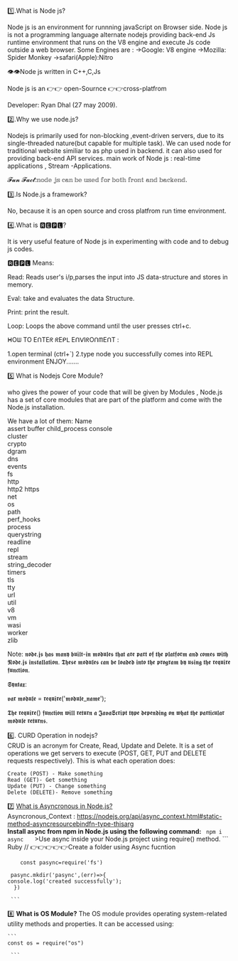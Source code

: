1️⃣.What is Node js?

  Node js is an environment for runnning javaScript on Browser side.
  Node js is not a programming language alternate nodejs providing back-end Js runtime environment that runs on the V8 engine and execute Js code outside a web browser.
  Some Engines are :
  →Google: V8 engine
  →Mozilla: Spider Monkey
  →safari(Apple):Nitro

  👁️👁️Node js written in C++,C,Js

 Node js is an 
👉👉 open-Sournce
 👉👉cross-platfrom

 Developer: Ryan Dhal (27 may 2009).



2️⃣.Why we use node.js?

 Nodejs is primarily used for non-blocking ,event-driven servers, due to its single-threaded nature(but  capable for multiple task).
 We can used node for traditional website similiar to as php used in backend.
 it can also used for providing back-end API services.
 main work of Node js : real-time applications , Stream -Applications.

 𝓕𝓾𝓷 𝓕𝓪𝓬𝓽:𝕟𝕠𝕕𝕖 𝕛𝕤 𝕔𝕒𝕟 𝕓𝕖 𝕦𝕤𝕖𝕕 𝕗𝕠𝕣 𝕓𝕠𝕥𝕙 𝕗𝕣𝕠𝕟𝕥 𝕒𝕟𝕕 𝕓𝕒𝕔𝕜𝕖𝕟𝕕.

3️⃣.Is Node.js a framework?

No, because it is an open source and cross platfrom run time environment.

4️⃣.What is  🆁🅴🅿🅻?

It is very useful feature of Node js in experimenting with code and to debug js codes.

🆁🅴🅿🅻 Means:

Read: Reads user's i/p,parses the input into JS data-structure and stores in memory.

Eval: take and evaluates the data Structure.

Print: print the result.

Loop: Loops the above command until the user presses ctrl+c.


ᕼOᗯ TO EᑎTEᖇ ᖇEᑭᒪ EᑎᐯIᖇOᑎᗰEᑎT :

1.open terminal (ctrl+`)
2.type node
 you successfully comes into REPL environment ENJOY.......

 5️⃣ What is Nodejs Core Module?
  
   who gives the power of your code that will be given by Modules , Node.js has a set of core modules that are part of the platform and come with the Node.js installation.

   We have a lot of them:
 Name 	
 assert 
 buffer 
 child_process 
 console 	
 cluster 	
 crypto 	
 dgram 	
 dns 	
 events 	
 fs 	
 http 	
 http2 
 https 	
 net 	
 os 	
 path 	
 perf_hooks 	
 process 	
 querystring 	
 readline 	
 repl 	
 stream 	
 string_decoder 	
 timers 	
 tls 	
 tty 	
 url 	
 util 	
 v8 	
 vm 	
 wasi 	
 worker 	
 zlib 	

 Note:  𝖓𝖔𝖉𝖊.𝖏𝖘 𝖍𝖆𝖘 𝖒𝖆𝖓𝖞 𝖇𝖚𝖎𝖑𝖙-𝖎𝖓 𝖒𝖔𝖉𝖚𝖑𝖊𝖘 𝖙𝖍𝖆𝖙 𝖆𝖗𝖊 𝖕𝖆𝖗𝖙 𝖔𝖋 𝖙𝖍𝖊 𝖕𝖑𝖆𝖙𝖋𝖔𝖗𝖒 𝖆𝖓𝖉 𝖈𝖔𝖒𝖊𝖘 𝖜𝖎𝖙𝖍 𝕹𝖔𝖉𝖊.𝖏𝖘 𝖎𝖓𝖘𝖙𝖆𝖑𝖑𝖆𝖙𝖎𝖔𝖓. 𝕿𝖍𝖊𝖘𝖊 𝖒𝖔𝖉𝖚𝖑𝖊𝖘 𝖈𝖆𝖓 𝖇𝖊 𝖑𝖔𝖆𝖉𝖊𝖉 𝖎𝖓𝖙𝖔 𝖙𝖍𝖊 𝖕𝖗𝖔𝖌𝖗𝖆𝖒 𝖇𝖞 𝖚𝖘𝖎𝖓𝖌 𝖙𝖍𝖊 𝖗𝖊𝖖𝖚𝖎𝖗𝖊 𝖋𝖚𝖓𝖈𝖙𝖎𝖔𝖓.

𝕾𝖞𝖓𝖙𝖆𝖝:

𝖛𝖆𝖗 𝖒𝖔𝖉𝖚𝖑𝖊 = 𝖗𝖊𝖖𝖚𝖎𝖗𝖊('𝖒𝖔𝖉𝖚𝖑𝖊_𝖓𝖆𝖒𝖊');

𝕿𝖍𝖊 𝖗𝖊𝖖𝖚𝖎𝖗𝖊() 𝖋𝖚𝖓𝖈𝖙𝖎𝖔𝖓 𝖜𝖎𝖑𝖑 𝖗𝖊𝖙𝖚𝖗𝖓 𝖆 𝕵𝖆𝖛𝖆𝕾𝖈𝖗𝖎𝖕𝖙 𝖙𝖞𝖕𝖊 𝖉𝖊𝖕𝖊𝖓𝖉𝖎𝖓𝖌 𝖔𝖓 𝖜𝖍𝖆𝖙 𝖙𝖍𝖊 𝖕𝖆𝖗𝖙𝖎𝖈𝖚𝖑𝖆𝖗 𝖒𝖔𝖉𝖚𝖑𝖊 𝖗𝖊𝖙𝖚𝖗𝖓𝖘.


6️⃣. CURD Operation in nodejs?
  <br> CRUD is an acronym for Create, Read, Update and Delete. It is a set of operations we get servers to execute (POST, GET, PUT and DELETE requests respectively). This is what each operation does:

    Create (POST) - Make something
    Read (GET)- Get something
    Update (PUT) - Change something
    Delete (DELETE)- Remove something
   
   

 7️⃣  [What is Asyncronous in Node.js?](https://github.com/kuwarp/node-js/blob/master/pAsync.js)
 <br>
      Asyncronous_Context : https://nodejs.org/api/async_context.html#static-method-asyncresourcebindfn-type-thisarg
  <br>
      <b> Install async from npm in Node.js using the following command:</b>
      ``` 
         npm i async   
       ```
        >Use async inside your Node.js project using require() method.
    ``` Ruby
       // 👉👉👉👉👉Create a folder using Async fucntion

        const pasync=require('fs')

     pasync.mkdir('pasync',(err)=>{
    console.log('created successfully');
      })
 
     ```

 8️⃣  <b> What is OS Module?</b>
    The OS module provides operating system-related utility methods and properties. It can be accessed using:

    ```
    const os = require("os")
    
     ```